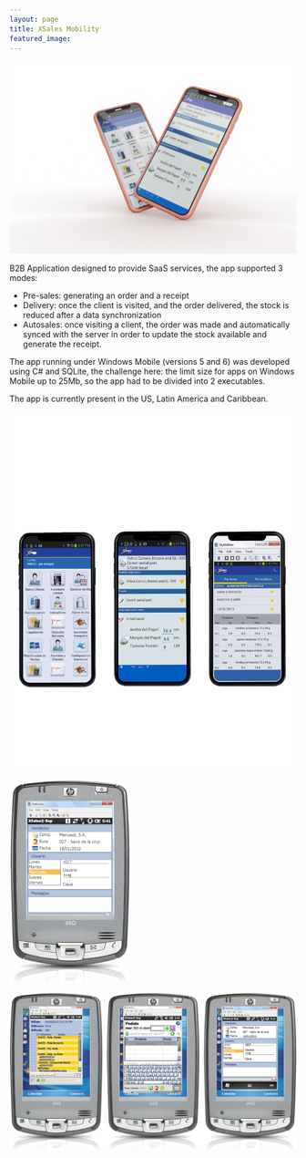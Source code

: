 ```yaml
---
layout: page
title: XSales Mobility
featured_image: 
---
```


![XSales](/assets/images/pages/test-xsales.png)

B2B Application designed to provide SaaS services, the app supported 3 modes:
- Pre-sales: generating an order and a receipt
- Delivery: once the client is visited, and the order delivered, the stock is reduced after a data synchronization
- Autosales: once visiting a client, the order was made and automatically synced with the server in order to update the stock available and generate the receipt.



The app running under Windows Mobile (versions 5 and 6) was developed using C# and SQLite, the challenge here: the limit size for apps on Windows Mobile up to 25Mb, so the app had to be divided into 2 executables.

The app is currently present in the US, Latin America and Caribbean.


![XSales2](/assets/images/pages/xsales-anthony.png)

![XSales3](/assets/images/pages/ipaq-front-3.jpg)


![XSales4](/assets/images/pages/XSales-WM-front.png)

